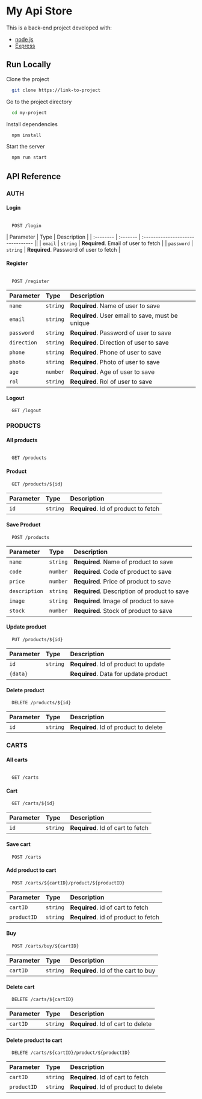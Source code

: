 
# My Api Store


This is a back-end project developed with:

- [node js](https://nodejs.org/en)
- [Express](https://expressjs.com/es/)

## Run Locally

Clone the project

```bash
  git clone https://link-to-project
```

Go to the project directory

```bash
  cd my-project
```

Install dependencies

```bash
  npm install
```

Start the server

```bash
  npm run start
```

## API Reference

### AUTH

#### Login

```http

  POST /login
```
| Parameter | Type     | Description                       |
| :-------- | :------- | :-------------------------------- ||
| `email`      | `string` | **Required**. Email of user to fetch |
| `password`      | `string` | **Required**. Password of user to fetch |


#### Register

```http

  POST /register
```
| Parameter | Type     | Description                       |
| :-------- | :------- | :-------------------------------- |
| `name`      | `string` | **Required**. Name of user to save |
| `email`      | `string` | **Required**. User email to save, must be unique |
| `password`      | `string` | **Required**. Password of user to save |
| `direction`      | `string` | **Required**. Direction of user to save |
| `phone`      | `string` | **Required**. Phone of user to save |
| `photo`      | `string` | **Required**. Photo of user to save |
| `age`      | `number` | **Required**. Age of user to save |
| `rol`      | `string` | **Required**. Rol of user to save |


#### Logout

```http
  GET /logout
```

### PRODUCTS

#### All products

```http

  GET /products
```

#### Product

```http
  GET /products/${id}
```

| Parameter | Type     | Description                       |
| :-------- | :------- | :-------------------------------- |
| `id`      | `string` | **Required**. Id of product to fetch |

#### Save Product

```http
  POST /products
```

| Parameter | Type     | Description                       |
| :-------- | :------- | :-------------------------------- |
| `name`      | `string` | **Required**. Name of product to save |
| `code`      | `number` | **Required**. Code of product to save |
| `price`      | `number` | **Required**. Price of product to save |
| `description`      | `string` | **Required**. Description of product to save |
| `image`      | `string` | **Required**. Image of product to save |
| `stock`      | `number` | **Required**. Stock of product to save |

#### Update product

```http
  PUT /products/${id}
```

| Parameter | Type     | Description                       |
| :-------- | :------- | :-------------------------------- |
| `id`      | `string` | **Required**. Id of product to update |
| `{data}`      |  | **Required**. Data for update product |

#### Delete product

```http
  DELETE /products/${id}
```

| Parameter | Type     | Description                       |
| :-------- | :------- | :-------------------------------- |
| `id`      | `string` | **Required**. Id of product to delete |


### CARTS

#### All carts

```http

  GET /carts
```

#### Cart

```http
  GET /carts/${id}
```

| Parameter | Type     | Description                       |
| :-------- | :------- | :-------------------------------- |
| `id`      | `string` | **Required**. Id of cart to fetch |

#### Save cart

```http
  POST /carts
```

#### Add product to cart

```http
  POST /carts/${cartID}/product/${productID}
```
| Parameter | Type     | Description                       |
| :-------- | :------- | :-------------------------------- |
| `cartID`      | `string` | **Required**. id of cart to fetch |
| `productID`      | `string` | **Required**. id of product to fetch |

#### Buy

```http
  POST /carts/buy/${cartID}
```
| Parameter | Type     | Description                       |
| :-------- | :------- | :-------------------------------- |
| `cartID`      | `string` | **Required**. Id of the cart to buy |



#### Delete cart

```http
  DELETE /carts/${cartID}
```

| Parameter | Type     | Description                       |
| :-------- | :------- | :-------------------------------- |
| `cartID`      | `string` | **Required**. Id of cart to delete |


#### Delete product to cart

```http
  DELETE /carts/${cartID}/product/${productID}
```

| Parameter | Type     | Description                       |
| :-------- | :------- | :-------------------------------- |
| `cartID`      | `string` | **Required**. Id of cart to fetch |
| `productID`      | `string` | **Required**. Id of product to delete |





